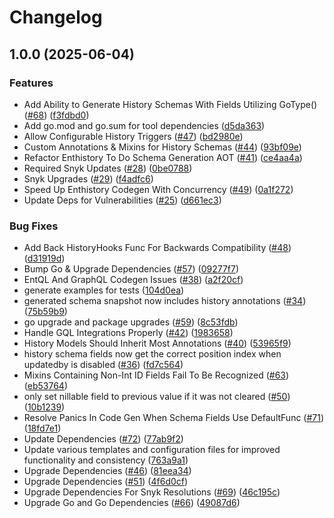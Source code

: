 # Changelog

## 1.0.0 (2025-06-04)


### Features

* Add Ability to Generate History Schemas With Fields Utilizing GoType() ([#68](https://github.com/kopexa-grc/enthistory/issues/68)) ([f3fdbd0](https://github.com/kopexa-grc/enthistory/commit/f3fdbd075d9e99dbf5855edefee5bb16ac1d274b))
* Add go.mod and go.sum for tool dependencies ([d5da363](https://github.com/kopexa-grc/enthistory/commit/d5da3635bcb6e63e66faca7afbbe2046c45d90c6))
* Allow Configurable History Triggers ([#47](https://github.com/kopexa-grc/enthistory/issues/47)) ([bd2980e](https://github.com/kopexa-grc/enthistory/commit/bd2980e26fc0150eed25190c65fdfa934c99f626))
* Custom Annotations & Mixins for History Schemas ([#44](https://github.com/kopexa-grc/enthistory/issues/44)) ([93bf09e](https://github.com/kopexa-grc/enthistory/commit/93bf09e1949b76b6b28d38f6b1d02d4531095b67))
* Refactor Enthistory To Do Schema Generation AOT ([#41](https://github.com/kopexa-grc/enthistory/issues/41)) ([ce4aa4a](https://github.com/kopexa-grc/enthistory/commit/ce4aa4a68f2063ba9baaf7bf90205739310e69c4))
* Required Snyk Updates ([#28](https://github.com/kopexa-grc/enthistory/issues/28)) ([0be0788](https://github.com/kopexa-grc/enthistory/commit/0be0788f7c475f7f360e7094146cb529037af75e))
* Snyk Upgrades ([#29](https://github.com/kopexa-grc/enthistory/issues/29)) ([f4adfc6](https://github.com/kopexa-grc/enthistory/commit/f4adfc67090928c2a71f96c5ffb2c54d30f13fe2))
* Speed Up Enthistory Codegen With Concurrency ([#49](https://github.com/kopexa-grc/enthistory/issues/49)) ([0a1f272](https://github.com/kopexa-grc/enthistory/commit/0a1f272f7faff40b20318998d80458f5635a844c))
* Update Deps for Vulnerabilities ([#25](https://github.com/kopexa-grc/enthistory/issues/25)) ([d661ec3](https://github.com/kopexa-grc/enthistory/commit/d661ec37e67f7cff2417d787fadc3c906ca25047))


### Bug Fixes

* Add Back HistoryHooks Func For Backwards Compatibility ([#48](https://github.com/kopexa-grc/enthistory/issues/48)) ([d31919d](https://github.com/kopexa-grc/enthistory/commit/d31919d76beb5d025b518a1b2530d6fbeac32120))
* Bump Go & Upgrade Dependencies ([#57](https://github.com/kopexa-grc/enthistory/issues/57)) ([09277f7](https://github.com/kopexa-grc/enthistory/commit/09277f7af3253069bb6e9e2d4b861e28773a6162))
* EntQL And GraphQL Codegen Issues ([#38](https://github.com/kopexa-grc/enthistory/issues/38)) ([a2f20cf](https://github.com/kopexa-grc/enthistory/commit/a2f20cf17c558f3102db038fd2ccf8b6776ffd78))
* generate examples for tests ([104d0ea](https://github.com/kopexa-grc/enthistory/commit/104d0ea12f45b078a887b071de60396d7fd3293f))
* generated schema snapshot now includes history annotations ([#34](https://github.com/kopexa-grc/enthistory/issues/34)) ([75b59b9](https://github.com/kopexa-grc/enthistory/commit/75b59b9c36fb40c0afeb197719949acca0b8853f))
* go upgrade and package upgrades ([#59](https://github.com/kopexa-grc/enthistory/issues/59)) ([8c53fdb](https://github.com/kopexa-grc/enthistory/commit/8c53fdbfdb6f501a4489918a98d7c682d3e64d23))
* Handle GQL Integrations Properly ([#42](https://github.com/kopexa-grc/enthistory/issues/42)) ([1983658](https://github.com/kopexa-grc/enthistory/commit/19836584273b6f9209d7a60a9f8d9d3dfec52468))
* History Models Should Inherit Most Annotations ([#40](https://github.com/kopexa-grc/enthistory/issues/40)) ([53965f9](https://github.com/kopexa-grc/enthistory/commit/53965f9ae95e58e33d5fbe75e2d1019448aef9c8))
* history schema fields now get the correct position index when updatedby is disabled ([#36](https://github.com/kopexa-grc/enthistory/issues/36)) ([fd7c564](https://github.com/kopexa-grc/enthistory/commit/fd7c564d059657a571e1cd132710f568758d5c6b))
* Mixins Containing Non-Int ID Fields Fail To Be Recognized ([#63](https://github.com/kopexa-grc/enthistory/issues/63)) ([eb53764](https://github.com/kopexa-grc/enthistory/commit/eb5376428c6a88b2251f718bddd313267d4bf30d))
* only set nillable field to previous value if it was not cleared ([#50](https://github.com/kopexa-grc/enthistory/issues/50)) ([10b1239](https://github.com/kopexa-grc/enthistory/commit/10b1239bb73d14dd0d9d31c21b22b86773463b29))
* Resolve Panics In Code Gen When Schema Fields Use DefaultFunc ([#71](https://github.com/kopexa-grc/enthistory/issues/71)) ([18fd7e1](https://github.com/kopexa-grc/enthistory/commit/18fd7e1a8301151753486bcbe926c91462ff9412))
* Update Dependencies ([#72](https://github.com/kopexa-grc/enthistory/issues/72)) ([77ab9f2](https://github.com/kopexa-grc/enthistory/commit/77ab9f21f7dc55e70e0916ce079a41cde22a104d))
* Update various templates and configuration files for improved functionality and consistency ([763a9a1](https://github.com/kopexa-grc/enthistory/commit/763a9a1551c7b2f402f36b253fbb5f2044143042))
* Upgrade Dependencies ([#46](https://github.com/kopexa-grc/enthistory/issues/46)) ([81eea34](https://github.com/kopexa-grc/enthistory/commit/81eea34219411018031d987a5e8fd4b0cfc9df39))
* Upgrade Dependencies ([#51](https://github.com/kopexa-grc/enthistory/issues/51)) ([4f6d0cf](https://github.com/kopexa-grc/enthistory/commit/4f6d0cf9fd291c9a6baad028e24306459a4e2ca2))
* Upgrade Dependencies For Snyk Resolutions ([#69](https://github.com/kopexa-grc/enthistory/issues/69)) ([46c195c](https://github.com/kopexa-grc/enthistory/commit/46c195c5735de93042ce78ad5297623be849b09e))
* Upgrade Go and Go Dependencies ([#66](https://github.com/kopexa-grc/enthistory/issues/66)) ([49087d6](https://github.com/kopexa-grc/enthistory/commit/49087d678efd3f55b73ab1d3cc579f4822993e62))
